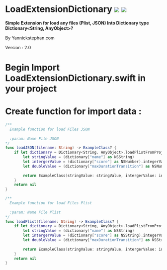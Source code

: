 LoadExtensionDictionary [![](http://img.shields.io/badge/OS%20X-10.10%2B-lightgrey.svg)]() [![](http://img.shields.io/badge/iOS-8.0%2B-lightgrey.svg)]()
=============

**Simple Extension for load any files (Plist, JSON) Into Dictionary type Dictionary<String, AnyObject>?**

By Yannickstephan.com

Version : 2.0

**Begin** Import LoadExtensionDictionary.swift in your project
=====
**Create function for import data :**
=====
```swift
/**
  Example function for load Files JSON
  
  :param: Name File JSON
*/
func loadJSON(filename: String) -> ExampleClass? {
    if let dictionary = Dictionary<String, AnyObject>.loadPlistFromProject(filename) {
        let stringValue = (dictionary["name"] as NSString)
        let intergerValue = (dictionary["score"] as NSNumber).integerValue
        let doubleValue = (dictionary["maxDurationTransition"] as NSNumber).doubleValue
        
        return ExampleClass(stringValue: stringValue, intergerValue: intergerValue, doubleValue: doubleValue)
    }
    return nil
}

/**
  Example function for load Files Plist
  
  :param: Name File Plist
*/
func loadPlist(filename: String) -> ExampleClass? {
    if let dictionary = Dictionary<String, AnyObject>.loadPlistFromProject(filename) {
        let stringValue = (dictionary["name"] as NSString)
        let intergerValue = (dictionary["score"] as NSString).integerValue
        let doubleValue = (dictionary["maxDurationTransition"] as NSString).doubleValue
        
        return ExampleClass(stringValue: stringValue, intergerValue: intergerValue, doubleValue: doubleValue)
    }
    return nil
}
```
